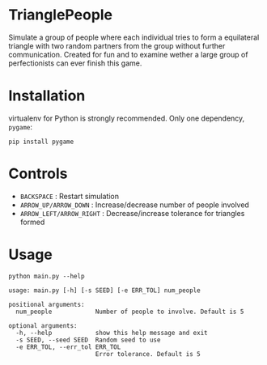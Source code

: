 # TrianglePeople

Simulate a group of people where each individual tries to form a equilateral triangle with two random partners from the group without further communication.
Created for fun and to examine wether a large group of perfectionists can ever finish this game.

# Installation

virtualenv for Python is strongly recommended. Only one dependency, `pygame`:

```
pip install pygame
```

# Controls

- `BACKSPACE` : Restart simulation
- `ARROW_UP/ARROW_DOWN` : Increase/decrease number of people involved
- `ARROW_LEFT/ARROW_RIGHT` : Decrease/increase tolerance for triangles formed

# Usage

```
python main.py --help
```

```
usage: main.py [-h] [-s SEED] [-e ERR_TOL] num_people

positional arguments:
  num_people            Number of people to involve. Default is 5

optional arguments:
  -h, --help            show this help message and exit
  -s SEED, --seed SEED  Random seed to use
  -e ERR_TOL, --err_tol ERR_TOL
                        Error tolerance. Default is 5
```
